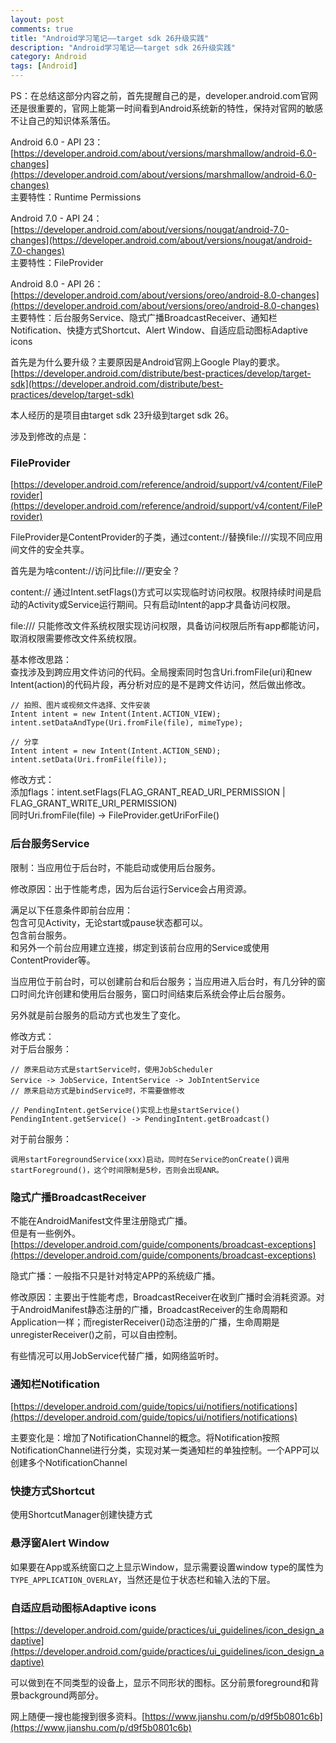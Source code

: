 ```yaml
---
layout: post
comments: true
title: "Android学习笔记——target sdk 26升级实践"
description: "Android学习笔记——target sdk 26升级实践"
category: Android
tags: [Android]
---
```



PS：在总结这部分内容之前，首先提醒自己的是，developer.android.com官网还是很重要的，官网上能第一时间看到Android系统新的特性，保持对官网的敏感不让自己的知识体系落伍。

<!--more-->

Android 6.0 - API 23：    
[https://developer.android.com/about/versions/marshmallow/android-6.0-changes](https://developer.android.com/about/versions/marshmallow/android-6.0-changes)    
主要特性：Runtime Permissions    

Android 7.0 - API 24：    
[https://developer.android.com/about/versions/nougat/android-7.0-changes](https://developer.android.com/about/versions/nougat/android-7.0-changes)    
主要特性：FileProvider    

Android 8.0 - API 26：    
[https://developer.android.com/about/versions/oreo/android-8.0-changes](https://developer.android.com/about/versions/oreo/android-8.0-changes)    
主要特性：后台服务Service、隐式广播BroadcastReceiver、通知栏Notification、快捷方式Shortcut、Alert Window、自适应启动图标Adaptive icons    

首先是为什么要升级？主要原因是Android官网上Google Play的要求。    
[https://developer.android.com/distribute/best-practices/develop/target-sdk](https://developer.android.com/distribute/best-practices/develop/target-sdk)    

本人经历的是项目由target sdk 23升级到target sdk 26。    

涉及到修改的点是：    

### FileProvider

[https://developer.android.com/reference/android/support/v4/content/FileProvider](https://developer.android.com/reference/android/support/v4/content/FileProvider)    

FileProvider是ContentProvider的子类，通过content://替换file:///实现不同应用间文件的安全共享。

首先是为啥content://访问比file:///更安全？    

content:// 通过Intent.setFlags()方式可以实现临时访问权限。权限持续时间是启动的Activity或Service运行期间。只有启动Intent的app才具备访问权限。    

file:/// 只能修改文件系统权限实现访问权限，具备访问权限后所有app都能访问，取消权限需要修改文件系统权限。    

基本修改思路：    
查找涉及到跨应用文件访问的代码。全局搜索同时包含Uri.fromFile(uri)和new Intent(action)的代码片段，再分析对应的是不是跨文件访问，然后做出修改。        

    // 拍照、图片或视频文件选择、文件安装    
    Intent intent = new Intent(Intent.ACTION_VIEW);    
    intent.setDataAndType(Uri.fromFile(file), mimeType);    

    // 分享    
    Intent intent = new Intent(Intent.ACTION_SEND);
    intent.setData(Uri.fromFile(file));

修改方式：    
添加flags：intent.setFlags(FLAG_GRANT_READ_URI_PERMISSION | FLAG_GRANT_WRITE_URI_PERMISSION)            
同时Uri.fromFile(file) -> FileProvider.getUriForFile()

### 后台服务Service

限制：当应用位于后台时，不能启动或使用后台服务。    

修改原因：出于性能考虑，因为后台运行Service会占用资源。

满足以下任意条件即前台应用：    
包含可见Activity，无论start或pause状态都可以。    
包含前台服务。    
和另外一个前台应用建立连接，绑定到该前台应用的Service或使用ContentProvider等。


当应用位于前台时，可以创建前台和后台服务；当应用进入后台时，有几分钟的窗口时间允许创建和使用后台服务，窗口时间结束后系统会停止后台服务。

另外就是前台服务的启动方式也发生了变化。
    

修改方式：    
对于后台服务：

    // 原来启动方式是startService时，使用JobScheduler
    Service -> JobService，IntentService -> JobIntentService
    // 原来启动方式是bindService时，不需要做修改
    
    // PendingIntent.getService()实现上也是startService()
    PendingIntent.getService() -> PendingIntent.getBroadcast()

对于前台服务：

    调用startForegroundService(xxx)启动，同时在Service的onCreate()调用startForeground()，这个时间限制是5秒，否则会出现ANR。

### 隐式广播BroadcastReceiver

不能在AndroidManifest文件里注册隐式广播。    
但是有一些例外。[https://developer.android.com/guide/components/broadcast-exceptions](https://developer.android.com/guide/components/broadcast-exceptions)

隐式广播：一般指不只是针对特定APP的系统级广播。

修改原因：主要出于性能考虑，BroadcastReceiver在收到广播时会消耗资源。对于AndroidManifest静态注册的广播，BroadcastReceiver的生命周期和Application一样；而registerReceiver()动态注册的广播，生命周期是unregisterReceiver()之前，可以自由控制。

有些情况可以用JobService代替广播，如网络监听时。

### 通知栏Notification

[https://developer.android.com/guide/topics/ui/notifiers/notifications](https://developer.android.com/guide/topics/ui/notifiers/notifications)

主要变化是：增加了NotificationChannel的概念。将Notification按照NotificationChannel进行分类，实现对某一类通知栏的单独控制。一个APP可以创建多个NotificationChannel

### 快捷方式Shortcut

使用ShortcutManager创建快捷方式

### 悬浮窗Alert Window

如果要在App或系统窗口之上显示Window，显示需要设置window type的属性为`TYPE_APPLICATION_OVERLAY`，当然还是位于状态栏和输入法的下层。

### 自适应启动图标Adaptive icons

[https://developer.android.com/guide/practices/ui_guidelines/icon_design_adaptive](https://developer.android.com/guide/practices/ui_guidelines/icon_design_adaptive)

可以做到在不同类型的设备上，显示不同形状的图标。区分前景foreground和背景background两部分。


网上随便一搜也能搜到很多资料。[https://www.jianshu.com/p/d9f5b0801c6b](https://www.jianshu.com/p/d9f5b0801c6b)

